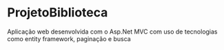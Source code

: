 # ProjetoBiblioteca
Aplicação web desenvolvida com o Asp.Net MVC com uso de tecnologias como entity framework, paginação e busca
